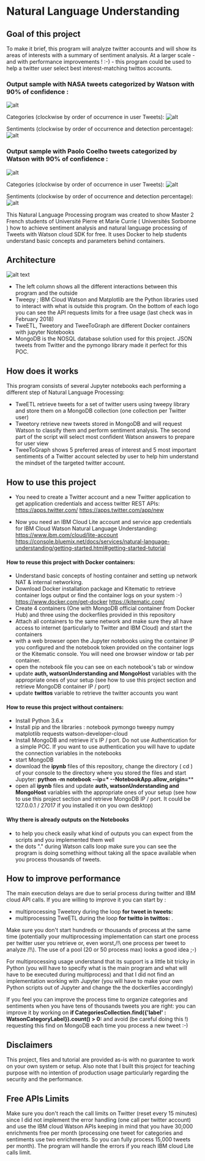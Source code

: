 # Natural Language Understanding
## Goal of this project
To make it brief, this program will analyze twitter accounts and will show its areas of interests with a summary of sentiment analysis. At a larger scale -and with performance improvements ! :-) -  this program could be used to help a twitter user select best interest-matching twittos accounts.

### Output sample with NASA tweets categorized by Watson with 90% of confidence :
![alt](https://raw.githubusercontent.com/Rodrigues-Alexandre/Natural-Language-Understanding/master/IMG/Graph%20input.png)

Categories (clockwise by order of occurrence in user Tweets):
![alt](https://raw.githubusercontent.com/Rodrigues-Alexandre/Natural-Language-Understanding/master/IMG/Graph%20categories.png)

Sentiments (clockwise by order of occurrence and detection percentage):
![alt](https://raw.githubusercontent.com/Rodrigues-Alexandre/Natural-Language-Understanding/master/IMG/Graph%20sentiments.png)


### Output sample with Paolo Coelho tweets categorized by Watson with 90% of confidence :
![alt](https://raw.githubusercontent.com/Rodrigues-Alexandre/Natural-Language-Understanding/master/IMG/Graph%20input%20Paolo.png)

Categories (clockwise by order of occurrence in user Tweets):
![alt]()

Sentiments (clockwise by order of occurrence and detection percentage):
![alt]()

This Natural Language Processing program was created to show Master 2 French students of Université Pierre et Marie Currie ( Universités Sorbonne ) how to achieve sentiment analysis and natural language processing of Tweets with Watson cloud SDK for free. It uses Docker to help students understand basic concepts and parameters behind containers.

## Architecture
![alt text](https://raw.githubusercontent.com/Rodrigues-Alexandre/Natural-Language-Understanding/master/IMG/architecture.png)
- The left column shows all the different interactions between this program and the outside
- Tweepy ; IBM Cloud Watson and Matplotlib are the Python libraries used to interact with what is outside this program. On the bottom of each logo you can see the API requests limits for a free usage (last check was in February 2018)
- TweETL, Tweetory and TweeToGraph are different Docker containers with jupyter Notebooks
- MongoDB is the NOSQL database solution used for this project. JSON tweets from Twitter and the pymongo library made it perfect for this POC.

## How does it works
This program consists of several Jupyter notebooks each performing a different step of Natural Language Processing:
- TweETL retrieve tweets for a set of twitter users using tweepy library and store them on a MongoDB collection (one collection per Twitter user)
- Tweetory retrieve new tweets stored in MongoDB and will request Watson to classify them and perform sentiment analysis. The second part of the script will select most confident Watson answers to prepare for user view
- TweeToGraph shows 5 preferred areas of interest and 5 most important sentiments of a Twitter account selected by user to help him understand the mindset of the targeted twitter account.

## How to use this project
- You need to create a Twitter account and a new Twitter application to get application credentials and access twitter REST APIs:
https://apps.twitter.com/
https://apps.twitter.com/app/new

- Now you need an IBM Cloud Lite account and service app credentials for IBM Cloud Watson Natural Language Understanding:
https://www.ibm.com/cloud/lite-account
https://console.bluemix.net/docs/services/natural-language-understanding/getting-started.html#getting-started-tutorial

#### How to reuse this project with Docker containers:
- Understand basic concepts of hosting container and setting up network NAT & internal networking.
- Download Docker installation package and  Kitematic to retrieve container logs output or find the container logs on your system :-)
https://www.docker.com/get-docker https://kitematic.com/
- Create 4 containers (One with MongoDB official container from Docker Hub) and three using the dockerfiles provided in this repository
- Attach all containers to the same network and make sure they all have access to internet (particularly to Twitter and IBM Cloud) and start the containers
- with a web browser open the Jupyter notebooks using the container IP you configured and the notebook token provided on the container logs or the Kitematic console. You will need one browser window or tab per container.
- open the notebook file you can see on each notebook's tab or window
- update **auth, watsonUnderstanding and MongoHost** variables with the appropriate ones of your setup (see how to use this project section and retrieve MongoDB container IP / port)
- update **twittos** variable to retrieve the twitter accounts you want

#### How to reuse this project without containers:
- Install Python 3.6.x
- Install pip and the libraries : notebook pymongo tweepy numpy matplotlib requests watson-developer-cloud
- Install MongoDB and retrieve it's IP / port. Do not use Authentication for a simple POC. If you want to use authentication you will have to update the connection variables in the notebooks
- start MongoDB
- download the **ipynb** files of this repository, change the directory ( cd ) of your console to the directory where you stored the files and start Jupyter: **python -m notebook --ip=\* --NotebookApp.allow_origin=****
- open all **ipynb** files and update **auth, watsonUnderstanding and MongoHost** variables with the appropriate ones of your setup (see how to use this project section and retrieve MongoDB IP / port. It could be 127.0.0.1 / 27017 if you installed it on you own desktop)

#### Why there is already outputs on the Notebooks
- to help you check easily what kind of outputs you can expect from the scripts and you implemented them well
- the dots "." during Watson calls loop make sure you can see the program is doing something without taking all the space available when you process thousands of tweets.

## How to improve performance
The main execution delays are due to serial process during twitter and IBM cloud API calls. If you are willing to improve it you can start by :
- multiprocessing Tweetory during the loop **for tweet in tweets:**
- multiprocessing TweETL during the loop **for twitto in twittos:** .

Make sure you don't start hundreds or thousands of process at the same time (potentially your multiprocessing implementation can start one process per twitter user you retrieve or, even worst,/!\\ one process per tweet to analyze /!\\). The use of a pool (20 or 50 process max) looks a good idea ;-)

For multiprocessing usage understand that its support is a little bit tricky in Python (you will have to specify what is the main program and what will have to be executed during multiprocess) and that I did not find an implementation working with Jupyter (you will have to make your own Python scripts out of Jupyter and change the the dockerfiles accordingly)

If you feel you can improve the process time to organize categories and sentiments when you have tens of thousands tweets you are right: you can improve it by working on **if CategoriesCollection.find({'label' : WatsonCategoryLabel}).count() > 0:** and avoid (be careful doing this !) requesting this find on MongoDB each time you process a new tweet :-)

## Disclaimers
This project, files and tutorial are provided as-is with no guarantee to work on your own system or setup. Also note that I built this project for teaching purpose with no intention of production usage particularly regarding the security and the performance.

## Free APIs Limits
Make sure you don't reach the call limits on Twitter (reset every 15 minutes) since I did not implement the error handling (one call per twitter account) and use the IBM cloud Watson APIs keeping in mind that you have 30,000 enrichments free per month (processing one tweet for categories and sentiments use two enrichments. So you can fully process 15,000 tweets per month). The program will handle the errors if you reach IBM cloud Lite calls limit.
